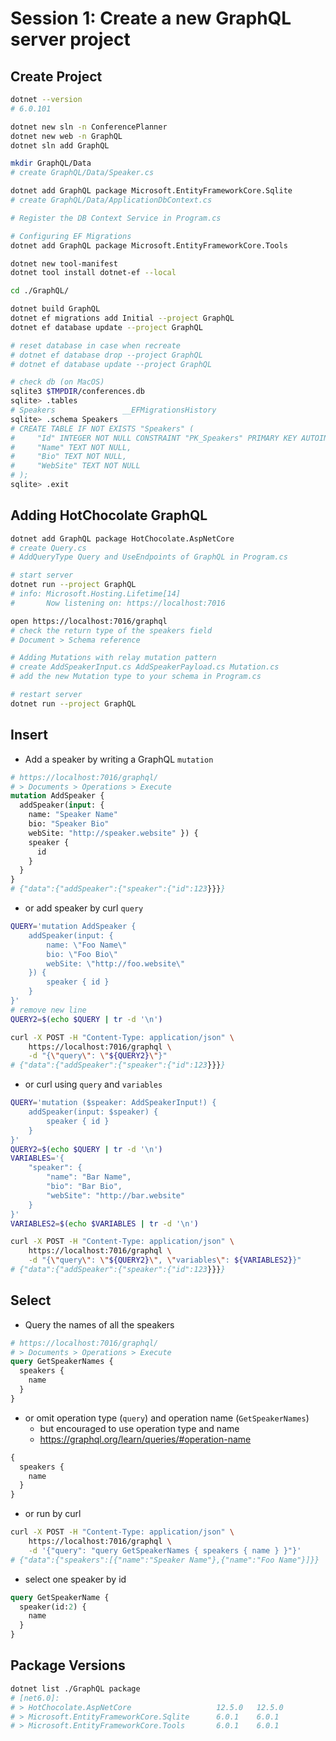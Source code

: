 # Session 1: Create a new GraphQL server project

## Create Project

```bash
dotnet --version
# 6.0.101

dotnet new sln -n ConferencePlanner
dotnet new web -n GraphQL
dotnet sln add GraphQL

mkdir GraphQL/Data
# create GraphQL/Data/Speaker.cs

dotnet add GraphQL package Microsoft.EntityFrameworkCore.Sqlite
# create GraphQL/Data/ApplicationDbContext.cs

# Register the DB Context Service in Program.cs

# Configuring EF Migrations
dotnet add GraphQL package Microsoft.EntityFrameworkCore.Tools

dotnet new tool-manifest
dotnet tool install dotnet-ef --local

cd ./GraphQL/

dotnet build GraphQL
dotnet ef migrations add Initial --project GraphQL
dotnet ef database update --project GraphQL

# reset database in case when recreate
# dotnet ef database drop --project GraphQL
# dotnet ef database update --project GraphQL

# check db (on MacOS)
sqlite3 $TMPDIR/conferences.db
sqlite> .tables
# Speakers               __EFMigrationsHistory
sqlite> .schema Speakers
# CREATE TABLE IF NOT EXISTS "Speakers" (
#     "Id" INTEGER NOT NULL CONSTRAINT "PK_Speakers" PRIMARY KEY AUTOINCREMENT,
#     "Name" TEXT NOT NULL,
#     "Bio" TEXT NOT NULL,
#     "WebSite" TEXT NOT NULL
# );
sqlite> .exit
```

## Adding HotChocolate GraphQL

```bash
dotnet add GraphQL package HotChocolate.AspNetCore
# create Query.cs
# AddQueryType Query and UseEndpoints of GraphQL in Program.cs

# start server
dotnet run --project GraphQL
# info: Microsoft.Hosting.Lifetime[14]
#       Now listening on: https://localhost:7016

open https://localhost:7016/graphql
# check the return type of the speakers field
# Document > Schema reference

# Adding Mutations with relay mutation pattern
# create AddSpeakerInput.cs AddSpeakerPayload.cs Mutation.cs
# add the new Mutation type to your schema in Program.cs

# restart server
dotnet run --project GraphQL
```

## Insert

* Add a speaker by writing a GraphQL `mutation`

```graphql
# https://localhost:7016/graphql/
# > Documents > Operations > Execute
mutation AddSpeaker {
  addSpeaker(input: {
    name: "Speaker Name"
    bio: "Speaker Bio"
    webSite: "http://speaker.website" }) {
    speaker {
      id
    }
  }
}
# {"data":{"addSpeaker":{"speaker":{"id":123}}}}
```

* or add speaker by curl `query`

```bash
QUERY='mutation AddSpeaker {
    addSpeaker(input: {
        name: \"Foo Name\"
        bio: \"Foo Bio\"
        webSite: \"http://foo.website\"
    }) {
        speaker { id }
    }
}'
# remove new line
QUERY2=$(echo $QUERY | tr -d '\n')

curl -X POST -H "Content-Type: application/json" \
    https://localhost:7016/graphql \
    -d "{\"query\": \"${QUERY2}\"}"
# {"data":{"addSpeaker":{"speaker":{"id":123}}}}
```

* or curl using `query` and `variables`

```bash
QUERY='mutation ($speaker: AddSpeakerInput!) {
    addSpeaker(input: $speaker) {
        speaker { id }
    }
}'
QUERY2=$(echo $QUERY | tr -d '\n')
VARIABLES='{
    "speaker": {
        "name": "Bar Name",
        "bio": "Bar Bio",
        "webSite": "http://bar.website"
    }
}'
VARIABLES2=$(echo $VARIABLES | tr -d '\n')

curl -X POST -H "Content-Type: application/json" \
    https://localhost:7016/graphql \
    -d "{\"query\": \"${QUERY2}\", \"variables\": ${VARIABLES2}}"
# {"data":{"addSpeaker":{"speaker":{"id":123}}}}
```

## Select

* Query the names of all the speakers

```graphql
# https://localhost:7016/graphql/
# > Documents > Operations > Execute
query GetSpeakerNames {
  speakers {
    name
  }
}
```

* or omit operation type (`query`) and operation name (`GetSpeakerNames`)
  - but encouraged to use operation type and name
  - https://graphql.org/learn/queries/#operation-name

```graphql
{
  speakers {
    name
  }
}
```

* or run by curl

```bash
curl -X POST -H "Content-Type: application/json" \
    https://localhost:7016/graphql \
    -d '{"query": "query GetSpeakerNames { speakers { name } }"}'
# {"data":{"speakers":[{"name":"Speaker Name"},{"name":"Foo Name"}]}}
```

* select one speaker by id

```graphql
query GetSpeakerName {
  speaker(id:2) {
    name
  }
}
```

## Package Versions

```bash
dotnet list ./GraphQL package
# [net6.0]:
# > HotChocolate.AspNetCore                   12.5.0   12.5.0
# > Microsoft.EntityFrameworkCore.Sqlite      6.0.1    6.0.1
# > Microsoft.EntityFrameworkCore.Tools       6.0.1    6.0.1
```
